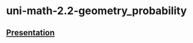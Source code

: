 # uni-math-2.2-geometry_probability
## [Presentation](https://1drv.ms/p/s!AsJfxGwxJrdN3mjcXl776HTFyVdO?e=gZkDbI "Yeap, that's OneDrive link")
